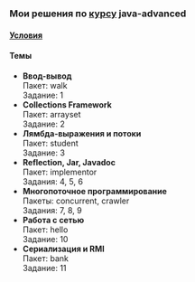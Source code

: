 ### Мои решения по [курсу](https://www.kgeorgiy.info/courses/java-advanced/index.html) java-advanced

#### [Условия](http://www.kgeorgiy.info/courses/java-advanced/homeworks.html)

#### Темы

- **Ввод-вывод**  
Пакет: walk  
Задание: 1 
- **Collections Framework**  
Пакет: arrayset  
Задание: 2
- **Лямбда-выражения и потоки**  
Пакет: student  
Задание: 3
- **Reflection, Jar, Javadoc**  
Пакет: implementor  
Задания: 4, 5, 6
- **Многопоточное программирование**  
Пакеты: concurrent, crawler  
Задания: 7, 8, 9  
- **Работа с сетью**  
Пакет: hello  
Задание: 10  
- **Сериализация и RMI**  
Пакет: bank  
Задание: 11  
